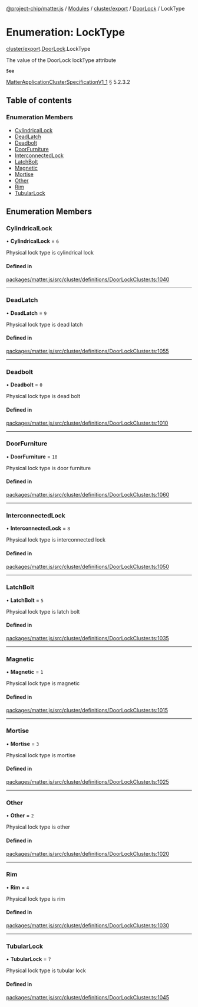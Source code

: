 [@project-chip/matter.js](../README.md) / [Modules](../modules.md) / [cluster/export](../modules/cluster_export.md) / [DoorLock](../modules/cluster_export.DoorLock.md) / LockType

# Enumeration: LockType

[cluster/export](../modules/cluster_export.md).[DoorLock](../modules/cluster_export.DoorLock.md).LockType

The value of the DoorLock lockType attribute

**`See`**

[MatterApplicationClusterSpecificationV1_1](../interfaces/spec_export.MatterApplicationClusterSpecificationV1_1.md) § 5.2.3.2

## Table of contents

### Enumeration Members

- [CylindricalLock](cluster_export.DoorLock.LockType.md#cylindricallock)
- [DeadLatch](cluster_export.DoorLock.LockType.md#deadlatch)
- [Deadbolt](cluster_export.DoorLock.LockType.md#deadbolt)
- [DoorFurniture](cluster_export.DoorLock.LockType.md#doorfurniture)
- [InterconnectedLock](cluster_export.DoorLock.LockType.md#interconnectedlock)
- [LatchBolt](cluster_export.DoorLock.LockType.md#latchbolt)
- [Magnetic](cluster_export.DoorLock.LockType.md#magnetic)
- [Mortise](cluster_export.DoorLock.LockType.md#mortise)
- [Other](cluster_export.DoorLock.LockType.md#other)
- [Rim](cluster_export.DoorLock.LockType.md#rim)
- [TubularLock](cluster_export.DoorLock.LockType.md#tubularlock)

## Enumeration Members

### CylindricalLock

• **CylindricalLock** = ``6``

Physical lock type is cylindrical lock

#### Defined in

[packages/matter.js/src/cluster/definitions/DoorLockCluster.ts:1040](https://github.com/project-chip/matter.js/blob/3adaded6/packages/matter.js/src/cluster/definitions/DoorLockCluster.ts#L1040)

___

### DeadLatch

• **DeadLatch** = ``9``

Physical lock type is dead latch

#### Defined in

[packages/matter.js/src/cluster/definitions/DoorLockCluster.ts:1055](https://github.com/project-chip/matter.js/blob/3adaded6/packages/matter.js/src/cluster/definitions/DoorLockCluster.ts#L1055)

___

### Deadbolt

• **Deadbolt** = ``0``

Physical lock type is dead bolt

#### Defined in

[packages/matter.js/src/cluster/definitions/DoorLockCluster.ts:1010](https://github.com/project-chip/matter.js/blob/3adaded6/packages/matter.js/src/cluster/definitions/DoorLockCluster.ts#L1010)

___

### DoorFurniture

• **DoorFurniture** = ``10``

Physical lock type is door furniture

#### Defined in

[packages/matter.js/src/cluster/definitions/DoorLockCluster.ts:1060](https://github.com/project-chip/matter.js/blob/3adaded6/packages/matter.js/src/cluster/definitions/DoorLockCluster.ts#L1060)

___

### InterconnectedLock

• **InterconnectedLock** = ``8``

Physical lock type is interconnected lock

#### Defined in

[packages/matter.js/src/cluster/definitions/DoorLockCluster.ts:1050](https://github.com/project-chip/matter.js/blob/3adaded6/packages/matter.js/src/cluster/definitions/DoorLockCluster.ts#L1050)

___

### LatchBolt

• **LatchBolt** = ``5``

Physical lock type is latch bolt

#### Defined in

[packages/matter.js/src/cluster/definitions/DoorLockCluster.ts:1035](https://github.com/project-chip/matter.js/blob/3adaded6/packages/matter.js/src/cluster/definitions/DoorLockCluster.ts#L1035)

___

### Magnetic

• **Magnetic** = ``1``

Physical lock type is magnetic

#### Defined in

[packages/matter.js/src/cluster/definitions/DoorLockCluster.ts:1015](https://github.com/project-chip/matter.js/blob/3adaded6/packages/matter.js/src/cluster/definitions/DoorLockCluster.ts#L1015)

___

### Mortise

• **Mortise** = ``3``

Physical lock type is mortise

#### Defined in

[packages/matter.js/src/cluster/definitions/DoorLockCluster.ts:1025](https://github.com/project-chip/matter.js/blob/3adaded6/packages/matter.js/src/cluster/definitions/DoorLockCluster.ts#L1025)

___

### Other

• **Other** = ``2``

Physical lock type is other

#### Defined in

[packages/matter.js/src/cluster/definitions/DoorLockCluster.ts:1020](https://github.com/project-chip/matter.js/blob/3adaded6/packages/matter.js/src/cluster/definitions/DoorLockCluster.ts#L1020)

___

### Rim

• **Rim** = ``4``

Physical lock type is rim

#### Defined in

[packages/matter.js/src/cluster/definitions/DoorLockCluster.ts:1030](https://github.com/project-chip/matter.js/blob/3adaded6/packages/matter.js/src/cluster/definitions/DoorLockCluster.ts#L1030)

___

### TubularLock

• **TubularLock** = ``7``

Physical lock type is tubular lock

#### Defined in

[packages/matter.js/src/cluster/definitions/DoorLockCluster.ts:1045](https://github.com/project-chip/matter.js/blob/3adaded6/packages/matter.js/src/cluster/definitions/DoorLockCluster.ts#L1045)
